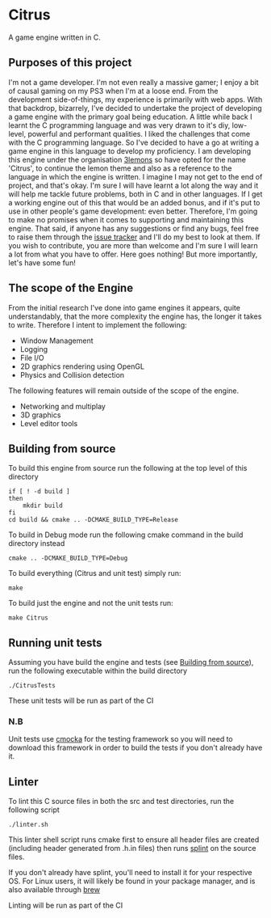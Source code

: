 # Citrus
A game engine written in C.

## Purposes of this project
I'm not a game developer. I'm not even really a massive gamer; I enjoy a bit of causal gaming on my PS3 when I'm at a loose end. From the development side-of-things, my experience is primarily with web apps.
With that backdrop, bizarrely, I've decided to undertake the project of developing a game engine with the primary goal being education. A little while back I learnt the C programming language and was very drawn to it's diy, low-level, powerful and performant qualities. I liked the challenges that come with the C programming language. So I've decided to have a go at writing a game engine in this language to develop my proficiency.
I am developing this engine under the organisation [3lemons](https://github.com/3lemons) so have opted for the name 'Citrus', to continue the lemon theme and also as a reference to the language in which the engine is written.
I imagine I may not get to the end of project, and that's okay. I'm sure I will have learnt a lot along the way and it will help me tackle future problems, both in C and in other languages. If I get a working engine out of this that would be an added bonus, and if it's put to use in other people's game development: even better.
Therefore, I'm going to make no promises when it comes to supporting and maintaining this engine. That said, if anyone has any suggestions or find any bugs, feel free to raise them through the [issue tracker](https://github.com/3lemons/citrus/issues) and I'll do my best to look at them. If you wish to contribute, you are more than welcome and I'm sure I will learn a lot from what you have to offer.
Here goes nothing! But more importantly, let's have some fun!

## The scope of the Engine
From the initial research I've done into game engines it appears, quite understandably, that the more complexity the engine has, the longer it takes to write.
Therefore I intent to implement the following:
- Window Management 
- Logging
- File I/O
- 2D graphics rendering using OpenGL
- Physics and Collision detection

The following features will remain outside of the scope of the engine.
- Networking and multiplay
- 3D graphics
- Level editor tools

## <a name="building"></a>Building from source
To build this engine from source run the following at the top level of this directory
```
if [ ! -d build ]
then
    mkdir build
fi
cd build && cmake .. -DCMAKE_BUILD_TYPE=Release
```

To build in Debug mode run the following cmake command in the build directory instead
```
cmake .. -DCMAKE_BUILD_TYPE=Debug
```

To build everything (Citrus and unit test) simply run:
```
make
```

To build just the engine and not the unit tests run:
```
make Citrus
```

## Running unit tests
Assuming you have build the engine and tests (see [Building from source](#building)), run the following executable within the build directory
```
./CitrusTests
```
These unit tests will be run as part of the CI
### N.B
Unit tests use [cmocka](https://cmocka.org/) for the testing framework so you will need to download this framework in order to build the tests if you don't already have it.

## Linter
To lint this C source files in both the src and test directories, run the following script
```
./linter.sh
```
This linter shell script runs cmake first to ensure all header files are created (including header generated from .h.in files) then runs [splint](https://splint.org/) on the source files.

If you don't already have splint, you'll need to install it for your respective OS. For Linux users, it will likely be found in your package manager, and is also available through [brew](https://formulae.brew.sh/formula/splint)

Linting will be run as part of the CI